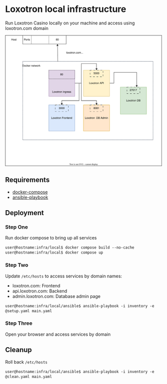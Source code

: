 # Loxotron local infrastructure

Run Loxotron Casino locally on your machine and access using loxotron.com domain

![Local Infrastructure scheme](images/local_infra.svg)

## Requirements

* [docker-compose](https://docs.docker.com/compose/install/other/)
* [ansible-playbook](https://docs.ansible.com/ansible/latest/playbook_guide/playbooks_intro.html)

## Deployment

### Step One

Run docker compose to bring up all services

```console
user@hostname:infra/local$ docker compose build --no-cache
user@hostname:infra/local$ docker compose up
```

### Step Two

Update `/etc/hosts` to access services by domain names:
 * loxotron.com: Frontend
 * api.loxotron.com: Backend
 * admin.loxotron.com: Database admin page

```console
user@hostname:infra/local/ansible$ ansible-playbook -i inventory -e @setup.yaml main.yaml
```

### Step Three

Open your browser and access services by domain

## Cleanup

Roll back `/etc/hosts`

```console
user@hostname:infra/local/ansible$ ansible-playbook -i inventory -e @clean.yaml main.yaml
```
